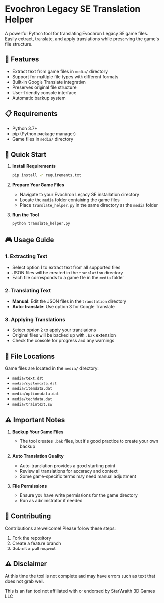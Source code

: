 # Evochron Legacy SE Translation Helper

A powerful Python tool for translating Evochron Legacy SE game files. Easily extract, translate, and apply translations while preserving the game's file structure.

## 🌟 Features

- Extract text from game files in `media/` directory
- Support for multiple file types with different formats
- Built-in Google Translate integration
- Preserves original file structure
- User-friendly console interface
- Automatic backup system

## 📋 Requirements

- Python 3.7+
- pip (Python package manager)
- Game files in `media/` directory

## 🚀 Quick Start

1. **Install Requirements**
   ```bash
   pip install -r requirements.txt
   ```

2. **Prepare Your Game Files**
   - Navigate to your Evochron Legacy SE installation directory
   - Locate the `media` folder containing the game files
   - Place `translate_helper.py` in the same directory as the `media` folder

3. **Run the Tool**
   ```bash
   python translate_helper.py
   ```

## 🎮 Usage Guide

### 1. Extracting Text
- Select option 1 to extract text from all supported files
- JSON files will be created in the `translation` directory
- Each file corresponds to a game file in the `media` folder

### 2. Translating Text
- **Manual**: Edit the JSON files in the `translation` directory
- **Auto-translate**: Use option 3 for Google Translate

### 3. Applying Translations
- Select option 2 to apply your translations
- Original files will be backed up with `.bak` extension
- Check the console for progress and any warnings

## 📁 File Locations

Game files are located in the `media/` directory:
- `media/text.dat`
- `media/systemdata.dat`
- `media/itemdata.dat`
- `media/optionsdata.dat`
- `media/techdata.dat`
- `media/traintext.sw`

## ⚠️ Important Notes

1. **Backup Your Game Files**
   - The tool creates `.bak` files, but it's good practice to create your own backup

2. **Auto Translation Quality**
   - Auto-translation provides a good starting point
   - Review all translations for accuracy and context
   - Some game-specific terms may need manual adjustment
3. **File Permissions**
   - Ensure you have write permissions for the game directory
   - Run as administrator if needed

## 🤝 Contributing

Contributions are welcome! Please follow these steps:
1. Fork the repository
2. Create a feature branch
3. Submit a pull request

## ⚠️ Disclaimer
At this time the tool is not complete and may have errors such as text that does not grab well.

This is an fan tool not affiliated with or endorsed by StarWraith 3D Games LLC
